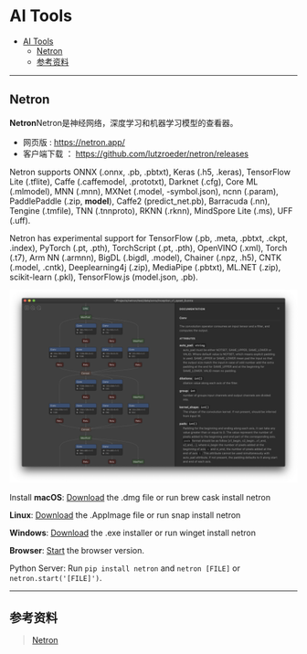# AI Tools
- [AI Tools](#ai-tools)
  - [Netron](#netron)
  - [参考资料](#参考资料)


---
## Netron
**Netron**Netron是神经网络，深度学习和机器学习模型的查看器。

- 网页版 : https://netron.app/    
- 客户端下载 ： https://github.com/lutzroeder/netron/releases    

Netron supports ONNX (.onnx, .pb, .pbtxt), Keras (.h5, .keras), TensorFlow Lite (.tflite), Caffe (.caffemodel, .prototxt), Darknet (.cfg), Core ML (.mlmodel), MNN (.mnn), MXNet (.model, -symbol.json), ncnn (.param), PaddlePaddle (.zip, __model__), Caffe2 (predict_net.pb), Barracuda (.nn), Tengine (.tmfile), TNN (.tnnproto), RKNN (.rknn), MindSpore Lite (.ms), UFF (.uff).    

Netron has experimental support for TensorFlow (.pb, .meta, .pbtxt, .ckpt, .index), PyTorch (.pt, .pth), TorchScript (.pt, .pth), OpenVINO (.xml), Torch (.t7), Arm NN (.armnn), BigDL (.bigdl, .model), Chainer (.npz, .h5), CNTK (.model, .cntk), Deeplearning4j (.zip), MediaPipe (.pbtxt), ML.NET (.zip), scikit-learn (.pkl), TensorFlow.js (model.json, .pb).   

![Netron](../img/netron_screenshot.png)    

Install
**macOS**: [Download](https://github.com/lutzroeder/netron/releases/latest) the .dmg file or run brew cask install netron

**Linux**: [Download](https://github.com/lutzroeder/netron/releases/latest) the .AppImage file or run snap install netron

**Windows**: [Download](https://github.com/lutzroeder/netron/releases/latest) the .exe installer or run winget install netron

**Browser**: [Start](https://netron.app/) the browser version.

Python Server: Run `pip install netron` and `netron [FILE]` or `netron.start('[FILE]')`.

---


## 参考资料
> [Netron](https://github.com/lutzroeder/netron)